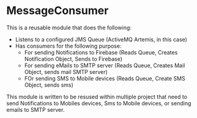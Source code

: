 # MessageConsumer
This is a reusable module that does the following:
- Listens to a configured JMS Queue (ActiveMQ Artemis, in this case)
- Has consumers for the following purpose:
   - For sending Notifications to Firebase (Reads Queue, Creates Notification Object, Sends to Firebase)
   - For sending eMails to SMTP server (Reads Queue, Creates Mail Object, sends mail SMTP server)
   - FOr sending SMS to Mobile devices (Reads Queue, Create SMS Object, sends sms)
   
This module is written to be resused within multiple project that need to send Notifications to Mobiles devices, Sms to Mobile devices, or sending emails to SMTP server.
